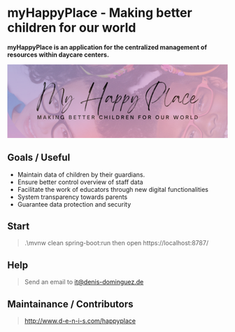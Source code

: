 # myHappyPlace - Making better children for our world  
**myHappyPlace is an application for the centralized management of resources within daycare centers.**

![Splash Logo](assets/splash.png)

## Goals / Useful
* Maintain data of children by their guardians.
* Ensure better control overview of staff data
* Facilitate the work of educators through new digital functionalities
* System transparency towards parents
* Guarantee data protection and security

## Start
> .\mvnw clean spring-boot:run
> then open https://localhost:8787/

## Help
> Send an email to it@denis-dominguez.de

## Maintainance / Contributors 
> http://www.d-e-n-i-s.com/happyplace

